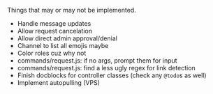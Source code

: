 Things that may or may not be implemented.

* Handle message updates
* Allow request cancelation
* Allow direct admin approval/denial
* Channel to list all emojis maybe
* Color roles cuz why not
* commands/request.js: if no args, prompt them for input
* commands/request.js: find a less ugly regex for link detection
* Finish docblocks for controller classes (check any `@todo`s as well)
* Implement autopulling (VPS)
